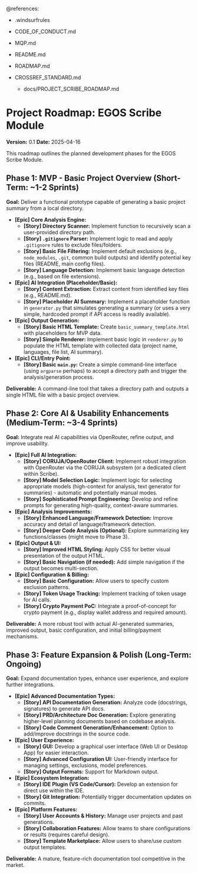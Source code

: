 @references:
- .windsurfrules
- CODE_OF_CONDUCT.md
- MQP.md
- README.md
- ROADMAP.md
- CROSSREF_STANDARD.md

  - docs/PROJECT_SCRIBE_ROADMAP.md

# Project Roadmap: EGOS Scribe Module

**Version:** 0.1
**Date:** 2025-04-16

This roadmap outlines the planned development phases for the EGOS Scribe Module.

## Phase 1: MVP - Basic Project Overview (Short-Term: ~1-2 Sprints)

**Goal:** Deliver a functional prototype capable of generating a basic project summary from a local directory.

*   **[Epic] Core Analysis Engine:**
    *   **[Story] Directory Scanner:** Implement function to recursively scan a user-provided directory path.
    *   **[Story] `.gitignore` Parser:** Implement logic to read and apply `.gitignore` rules to exclude files/folders.
    *   **[Story] Basic File Filtering:** Implement default exclusions (e.g., `node_modules`, `.git`, common build outputs) and identify potential key files (README, main config files).
    *   **[Story] Language Detection:** Implement basic language detection (e.g., based on file extensions).
*   **[Epic] AI Integration (Placeholder/Basic):**
    *   **[Story] Content Extraction:** Extract content from identified key files (e.g., README.md).
    *   **[Story] Placeholder AI Summary:** Implement a placeholder function in `generator.py` that simulates generating a summary (or uses a very simple, hardcoded prompt if API access is readily available).
*   **[Epic] Output Generation:**
    *   **[Story] Basic HTML Template:** Create `basic_summary_template.html` with placeholders for MVP data.
    *   **[Story] Simple Renderer:** Implement basic logic in `renderer.py` to populate the HTML template with collected data (project name, languages, file list, AI summary).
*   **[Epic] CLI/Entry Point:**
    *   **[Story] Basic `main.py`:** Create a simple command-line interface (using `argparse` perhaps) to accept a directory path and trigger the analysis/generation process.

**Deliverable:** A command-line tool that takes a directory path and outputs a single HTML file with a basic project overview.

## Phase 2: Core AI & Usability Enhancements (Medium-Term: ~3-4 Sprints)

**Goal:** Integrate real AI capabilities via OpenRouter, refine output, and improve usability.

*   **[Epic] Full AI Integration:**
    *   **[Story] CORUJA/OpenRouter Client:** Implement robust integration with OpenRouter via the CORUJA subsystem (or a dedicated client within Scribe).
    *   **[Story] Model Selection Logic:** Implement logic for selecting appropriate models (high-context for analysis, text generator for summaries) - automatic and potentially manual modes.
    *   **[Story] Sophisticated Prompt Engineering:** Develop and refine prompts for generating high-quality, context-aware summaries.
*   **[Epic] Analysis Improvements:**
    *   **[Story] Enhanced Language/Framework Detection:** Improve accuracy and detail of language/framework detection.
    *   **[Story] Deeper Code Analysis (Optional):** Explore summarizing key functions/classes (might move to Phase 3).
*   **[Epic] Output & UI:**
    *   **[Story] Improved HTML Styling:** Apply CSS for better visual presentation of the output HTML.
    *   **[Story] Basic Navigation (if needed):** Add simple navigation if the output becomes multi-section.
*   **[Epic] Configuration & Billing:**
    *   **[Story] Basic Configuration:** Allow users to specify custom exclusion patterns.
    *   **[Story] Token Usage Tracking:** Implement tracking of token usage for AI calls.
    *   **[Story] Crypto Payment PoC:** Integrate a proof-of-concept for crypto payment (e.g., display wallet address and required amount).

**Deliverable:** A more robust tool with actual AI-generated summaries, improved output, basic configuration, and initial billing/payment mechanisms.

## Phase 3: Feature Expansion & Polish (Long-Term: Ongoing)

**Goal:** Expand documentation types, enhance user experience, and explore further integrations.

*   **[Epic] Advanced Documentation Types:**
    *   **[Story] API Documentation Generation:** Analyze code (docstrings, signatures) to generate API docs.
    *   **[Story] PRD/Architecture Doc Generation:** Explore generating higher-level planning documents based on codebase analysis.
    *   **[Story] Code Comment Generation/Enhancement:** Option to add/improve docstrings in the source code.
*   **[Epic] User Experience:**
    *   **[Story] GUI:** Develop a graphical user interface (Web UI or Desktop App) for easier interaction.
    *   **[Story] Advanced Configuration UI:** User-friendly interface for managing settings, exclusions, model preferences.
    *   **[Story] Output Formats:** Support for Markdown output.
*   **[Epic] Ecosystem Integration:**
    *   **[Story] IDE Plugin (VS Code/Cursor):** Develop an extension for direct use within the IDE.
    *   **[Story] Git Integration:** Potentially trigger documentation updates on commits.
*   **[Epic] Platform Features:**
    *   **[Story] User Accounts & History:** Manage user projects and past generations.
    *   **[Story] Collaboration Features:** Allow teams to share configurations or results (requires careful design).
    *   **[Story] Template Marketplace:** Allow users to share/use custom output templates.

**Deliverable:** A mature, feature-rich documentation tool competitive in the market.